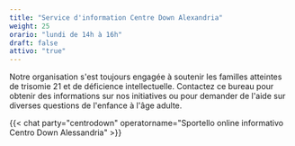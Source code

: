 ```yaml
---
title: "Service d'information Centre Down Alexandria"
weight: 25
orario: "lundi de 14h à 16h"
draft: false
attivo: "true"
---
```


Notre organisation s'est toujours engagée à soutenir les familles atteintes de trisomie 21 et de déficience intellectuelle. Contactez ce bureau pour obtenir des informations sur nos initiatives ou pour demander de l'aide sur diverses questions de l'enfance à l'âge adulte.

{{< chat party="centrodown" operatorname="Sportello online informativo Centro Down Alessandria" >}}
